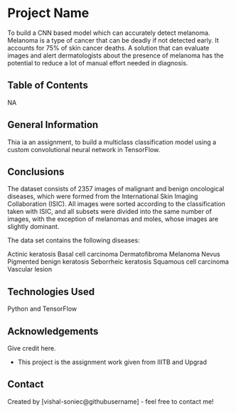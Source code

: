 # Project Name
To build a CNN based model which can accurately detect melanoma. 
Melanoma is a type of cancer that can be deadly if not detected early. It accounts for 75% of skin cancer deaths. 
A solution that can evaluate images and alert dermatologists about the presence 
of melanoma has the potential to reduce a lot of manual effort needed in diagnosis.


## Table of Contents
NA

## General Information
Thia ia an assignment, to build a multiclass classification model using a custom convolutional neural network in TensorFlow.

## Conclusions
The dataset consists of 2357 images of malignant and benign oncological diseases, 
which were formed from the International Skin Imaging Collaboration (ISIC). All images were sorted according to the classification taken with ISIC, 
and all subsets were divided into the same number of images, with the exception of melanomas and moles, whose images are slightly dominant.


The data set contains the following diseases:

Actinic keratosis
Basal cell carcinoma
Dermatofibroma
Melanoma
Nevus
Pigmented benign keratosis
Seborrheic keratosis
Squamous cell carcinoma
Vascular lesion


## Technologies Used
Python and TensorFlow


## Acknowledgements
Give credit here.
- This project is the assignment work given from IIITB and Upgrad


## Contact
Created by [vishal-soniec@githubusername] - feel free to contact me!


